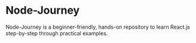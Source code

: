 # Node-Journey
Node-Journey is a beginner-friendly, hands-on repository to learn React.js step-by-step through practical examples.
